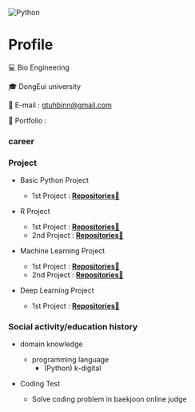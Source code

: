<!-- add banner plz -->
![Python](https://img.shields.io/badge/-Python-3178C6?style=flat-square&logo=Python&logoColor=white)

# Profile

💻 Bio Engineering

🎓 DongEui university

📌 E-mail : gtuhbinn@gmail.com

📰 Portfolio :

### career

### Project
- Basic Python Project
    - 1st Project : **[Repositories📘](https://github.com/devousrevoir/python)**

- R Project
    - 1st Project : **[Repositories📘](https://github.com/devousrevoir/R/tree/main/자료/프로젝트)**
    - 2nd Project : **[Repositories📘](https://github.com/devousrevoir/R/tree/main/자료/공모전)**

- Machine Learning Project
    - 1st Project : **[Repositories📘](https://github.com/devousrevoir/ML)**
    - 2nd Project : **[Repositories📘](https://github.com/devousrevoir/ML)**

- Deep Learning Project
    - 1st Project : **[Repositories📘](https://github.com/devousrevoir/DL)**

### Social activity/education history
- domain knowledge
    - programming language
        - (Python) k-digital
        
 - Coding Test
    - Solve coding problem in baekjoon online judge
<!--
**cooingcoding/cooingcoding** is a ✨ _special_ ✨ repository because its `README.md` (this file) appears on your GitHub profile.
-->
